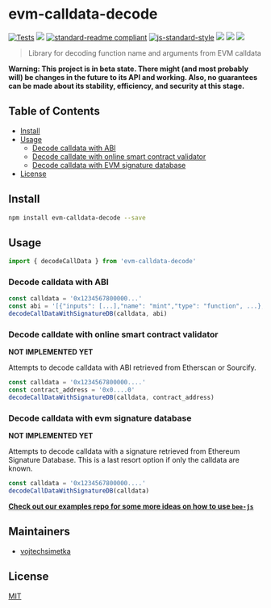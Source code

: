 # evm-calldata-decode

[![Tests](https://github.com/vojtechsimetka/evm-calldata-decode/actions/workflows/test.yml/badge.svg)](https://github.com/vojtechsimetka/evm-calldata-decode/actions/workflows/test.yml)
[![](https://img.shields.io/badge/made%20by-Vojtech%20Simetka-blue.svg?style=flat-square)](https://simetka.cz/)
[![standard-readme compliant](https://img.shields.io/badge/standard--readme-OK-brightgreen.svg?style=flat-square)](https://github.com/RichardLitt/standard-readme)
[![js-standard-style](https://img.shields.io/badge/code%20style-standard-brightgreen.svg?style=flat-square)](https://github.com/feross/standard)
![](https://img.shields.io/badge/npm-%3E%3D6.9.0-orange.svg?style=flat-square)
![](https://img.shields.io/badge/Node.js-%3E%3D14.0.0-orange.svg?style=flat-square)
![](https://img.shields.io/badge/runs%20in-browser%20%7C%20node%20%7C%20webworker%20%7C%20electron-orange)

> Library for decoding function name and arguments from EVM calldata

**Warning: This project is in beta state. There might (and most probably will) be changes in the future to its API and working. Also, no guarantees can be made about its stability, efficiency, and security at this stage.**

## Table of Contents

- [Install](#install)
- [Usage](#usage)
  - [Decode calldata with ABI](#decode-calldata-with-abi)
  - [Decode calldate with online smart contract validator](#decode-calldate-with-online-smart-contract-validator)
  - [Decode calldata with EVM signature database](#decode-calldata-with-evm-signature-database)
- [License](#license)

## Install

```sh
npm install evm-calldata-decode --save
```

## Usage

```ts
import { decodeCallData } from 'evm-calldata-decode'
```

### Decode calldata with ABI

```ts
const calldata = '0x1234567800000...'
const abi = '[{"inputs": [...],"name": "mint","type": "function", ...}, ...]'
decodeCallDataWithSignatureDB(calldata, abi)
```

### Decode calldate with online smart contract validator

**NOT IMPLEMENTED YET**

Attempts to decode calldata with ABI retrieved from Etherscan or Sourcify.

```ts
const calldata = '0x1234567800000....'
const contract_address = '0x0....0'
decodeCallDataWithSignatureDB(calldata, contract_address)
```

### Decode calldata with evm signature database

**NOT IMPLEMENTED YET**

Attempts to decode calldata with a signature retrieved from Ethereum Signature Database. This is a last resort option if only the calldata are known.

```ts
const calldata = '0x1234567800000....'
decodeCallDataWithSignatureDB(calldata)
```

[**Check out our examples repo for some more ideas on how to use `bee-js`**](https://github.com/ethersphere/examples-js)

## Maintainers

- [vojtechsimetka](https://github.com/vojtechsimetka)

## License

[MIT](./LICENSE)
